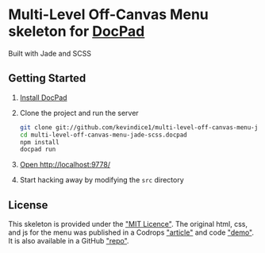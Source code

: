 # Multi-Level Off-Canvas Menu skeleton for [DocPad](https://github.com/bevry/docpad)
Built with Jade and SCSS

## Getting Started

1. [Install DocPad](https://github.com/bevry/docpad)

1. Clone the project and run the server

	``` bash
	git clone git://github.com/kevindice1/multi-level-off-canvas-menu-jade-scss.docpad
	cd multi-level-off-canvas-menu-jade-scss.docpad
	npm install
	docpad run
	```

1. [Open http://localhost:9778/](http://localhost:9778/)

1. Start hacking away by modifying the `src` directory

## License

This skeleton is provided under the ["MIT Licence"](http://en.wikipedia.org/wiki/MIT_License).  The original html, css, and js for the menu was published in a Codrops ["article"](http://tympanus.net/codrops/2013/08/13/multi-level-push-menu/) and code ["demo"](http://tympanus.net/Development/MultiLevelPushMenu/).  It is also available in a GitHub ["repo"](https://github.com/codrops/MultiLevelPushMenu).

